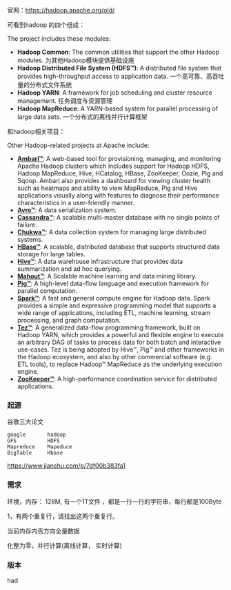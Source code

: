 

官网：<https://hadoop.apache.org/old/>



可看到hadoop 的四个组成：

The project includes these modules:

- **Hadoop Common**: The common utilities that support the other Hadoop modules. 为其他Hadoop模块提供基础设施
- **Hadoop Distributed File System (HDFS™)**: A distributed file system that provides high-throughput access to application data. 一个高可靠、高吞吐量的分布式文件系统
- **Hadoop YARN**: A framework for job scheduling and cluster resource management. 任务调度与资源管理
- **Hadoop MapReduce**: A YARN-based system for parallel processing of large data sets. 一个分布式的离线并行计算框架

和hadoop相关项目：

Other Hadoop-related projects at Apache include:

- [**Ambari™**](http://incubator.apache.org/ambari/): A web-based tool for provisioning, managing, and monitoring Apache Hadoop clusters which includes support for Hadoop HDFS, Hadoop MapReduce, Hive, HCatalog, HBase, ZooKeeper, Oozie, Pig and Sqoop. Ambari also provides a dashboard for viewing cluster health such as heatmaps and ability to view MapReduce, Pig and Hive applications visually along with features to diagnose their performance characteristics in a user-friendly manner.
- [**Avro™**](http://avro.apache.org/): A data serialization system.
- [**Cassandra™**](http://cassandra.apache.org/): A scalable multi-master database with no single points of failure.
- [**Chukwa™**](http://incubator.apache.org/chukwa/): A data collection system for managing large distributed systems.
- [**HBase™**](http://hbase.apache.org/): A scalable, distributed database that supports structured data storage for large tables.
- [**Hive™**](http://hive.apache.org/): A data warehouse infrastructure that provides data summarization and ad hoc querying.
- [**Mahout™**](http://mahout.apache.org/): A Scalable machine learning and data mining library.
- [**Pig™**](http://pig.apache.org/): A high-level data-flow language and execution framework for parallel computation.
- [**Spark™**](http://spark.incubator.apache.org/): A fast and general compute engine for Hadoop data. Spark provides a simple and expressive programming model that supports a wide range of applications, including ETL, machine learning, stream processing, and graph computation.
- [**Tez™**](http://tez.incubator.apache.org/): A generalized data-flow programming framework, built on Hadoop YARN, which provides a powerful and flexible engine to execute an arbitrary DAG of tasks to process data for both batch and interactive use-cases. Tez is being adopted by Hive™, Pig™ and other frameworks in the Hadoop ecosystem, and also by other commercial software (e.g. ETL tools), to replace Hadoop™ MapReduce as the underlying execution engine.
- [**ZooKeeper™**](http://zookeeper.apache.org/): A high-performance coordination service for distributed applications.



### 起源

谷歌三大论文

```
google       hadoop
GFS          HDFS
Mapreduce    Mapeduce
BigTable     Hbase
```

https://www.jianshu.com/p/7df00b383fa1



### 需求

环境，内存： 128M,  有一个1T文件 ，都是一行一行的字符串，每行都是100Byte

1，有两个重复行，请找出这两个重复行。

当前内存内否方向全量数据



化整为零，并行计算(离线计算， 实时计算)

### 版本

had

